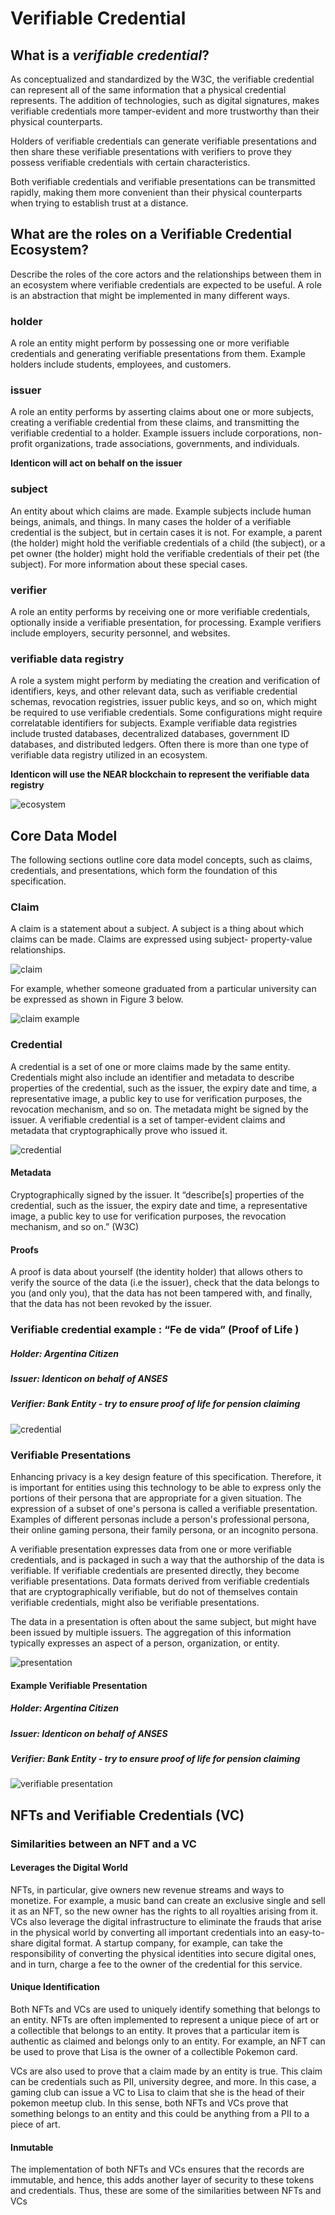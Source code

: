 # Verifiable Credential

## What is a *verifiable credential*?

As conceptualized and standardized by the W3C, the verifiable credential can represent all of the same information that a physical credential represents. The addition of technologies, such as digital signatures, makes verifiable credentials more tamper-evident and more trustworthy than their physical counterparts.

Holders of verifiable credentials can generate verifiable presentations and then share these verifiable presentations with verifiers to prove they possess verifiable credentials with certain characteristics.

Both verifiable credentials and verifiable presentations can be transmitted rapidly, making them more convenient than their physical counterparts when trying to establish trust at a distance.


## What are the roles on a Verifiable Credential Ecosystem?

Describe the roles of the core actors and the relationships between them in an ecosystem where verifiable credentials are expected to be useful. A role is an abstraction that might be implemented in many different ways.

### holder
A role an entity might perform by possessing one or more verifiable credentials and generating verifiable presentations from them. Example holders include students, employees, and customers.

### issuer
A role an entity performs by asserting claims about one or more subjects, creating a verifiable credential from these claims, and transmitting the verifiable credential to a holder. Example issuers include corporations, non-profit organizations, trade associations, governments, and individuals.

**Identicon will act on behalf on the issuer**

### subject
An entity about which claims are made. Example subjects include human beings, animals, and things. In many cases the holder of a verifiable credential is the subject, but in certain cases it is not. For example, a parent (the holder) might hold the verifiable credentials of a child (the subject), or a pet owner (the holder) might hold the verifiable credentials of their pet (the subject). For more information about these special cases.

### verifier
A role an entity performs by receiving one or more verifiable credentials, optionally inside a verifiable presentation, for processing. Example verifiers include employers, security personnel, and websites.

### verifiable data registry
A role a system might perform by mediating the creation and verification of identifiers, keys, and other relevant data, such as verifiable credential schemas, revocation registries, issuer public keys, and so on, which might be required to use verifiable credentials. Some configurations might require correlatable identifiers for subjects.
Example verifiable data registries include trusted databases, decentralized databases, government ID databases, and distributed ledgers. Often there is more than one type of verifiable data registry utilized in an ecosystem.

**Identicon will use the NEAR blockchain to represent the verifiable data registry**

![ecosystem](./images/ecosystem.svg)

## Core Data Model

The following sections outline core data model concepts, such as claims, credentials, and presentations, which form the foundation of this specification.

### Claim
A claim is a statement about a subject. A subject is a thing about which claims can be made. Claims are expressed using subject- property-value relationships.

![claim](./images/claim.svg)

For example, whether someone graduated from a particular university can be expressed as shown in Figure 3 below.

![claim example](./images/claim-example.svg)

### Credential
A credential is a set of one or more claims made by the same entity. Credentials might also include an identifier and metadata to describe properties of the credential, such as the issuer, the expiry date and time, a representative image, a public key to use for verification purposes, the revocation mechanism, and so on. The metadata might be signed by the issuer. A verifiable credential is a set of tamper-evident claims and metadata that cryptographically prove who issued it.

![credential](./images/credential.svg)

#### Metadata
Cryptographically signed by the issuer. It “describe[s] properties of the credential, such as the issuer, the expiry date and time, a representative image, a public key to use for verification purposes, the revocation mechanism, and so on.” (W3C)

#### Proofs
A proof is data about yourself (the identity holder) that allows others to verify the source of the data (i.e the issuer), check that the data belongs to you (and only you), that the data has not been tampered with, and finally, that the data has not been revoked by the issuer.

### Verifiable credential example : “Fe de vida” (Proof of Life )

##### Holder:  Argentina Citizen
##### Issuer: Identicon on behalf of ANSES
##### Verifier: Bank Entity - try to ensure proof of life for pension claiming

![credential](./images/Verifiable_credential_example_Fe_de_vida-4.png)

### Verifiable Presentations

Enhancing privacy is a key design feature of this specification. Therefore, it is important for entities using this technology to be able to express only the portions of their persona that are appropriate for a given situation. The expression of a subset of one's persona is called a verifiable presentation. Examples of different personas include a person's professional persona, their online gaming persona, their family persona, or an incognito persona.

A verifiable presentation expresses data from one or more verifiable credentials, and is packaged in such a way that the authorship of the data is verifiable. If verifiable credentials are presented directly, they become verifiable presentations. Data formats derived from verifiable credentials that are cryptographically verifiable, but do not of themselves contain verifiable credentials, might also be verifiable presentations.

The data in a presentation is often about the same subject, but might have been issued by multiple issuers. The aggregation of this information typically expresses an aspect of a person, organization, or entity.

![presentation](./images/presentation.svg)

#### Example Verifiable Presentation

##### Holder:  Argentina Citizen
##### Issuer: Identicon on behalf of ANSES
##### Verifier: Bank Entity - try to ensure proof of life for pension claiming

![verifiable presentation](./images/Verifiable_Presentation_example_Proof_Of_Life-2.png)

## NFTs and Verifiable Credentials (VC)

### Similarities between an NFT and a VC

#### Leverages the Digital World
NFTs, in particular, give owners new revenue streams and ways to monetize. For example, a music band can create an exclusive single and sell it as an NFT, so the new owner has the rights to all royalties arising from it.
VCs also leverage the digital infrastructure to eliminate the frauds that arise in the physical world by converting all important credentials into an easy-to-share digital format. A startup company, for example, can take the responsibility of converting the physical identities into secure digital ones, and in turn, charge a fee to the owner of the credential for this service.

#### Unique Identification
Both NFTs and VCs are used to uniquely identify something that belongs to an entity. NFTs are often implemented to represent a unique piece of art or a collectible that belongs to an entity. It proves that a particular item is authentic as claimed and belongs only to an entity. For example, an NFT can be used to prove that Lisa is the owner of a collectible Pokemon card.

VCs are also used to prove that a claim made by an entity is true. This claim can be credentials such as PII, university degree, and more. In this case, a gaming club can issue a VC to Lisa to claim that she is the head of their pokemon meetup club.
In this sense, both NFTs and VCs prove that something belongs to an entity and this could be anything from a PII to a piece of art.

#### Inmutable
The implementation of both NFTs and VCs ensures that the records are immutable, and hence, this adds another layer of security to these tokens and credentials.
Thus, these are some of the similarities between NFTs and VCs
